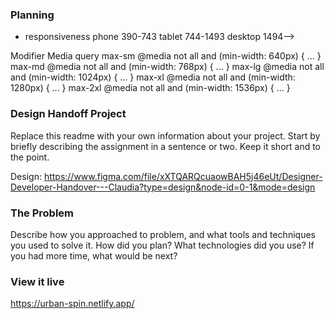 ### Planning
- responsiveness
phone 390-743
tablet 744-1493
desktop 1494-->

Modifier	Media query
max-sm	@media not all and (min-width: 640px) { ... }
max-md	@media not all and (min-width: 768px) { ... }
max-lg	@media not all and (min-width: 1024px) { ... }
max-xl	@media not all and (min-width: 1280px) { ... }
max-2xl	@media not all and (min-width: 1536px) { ... }


### Design Handoff Project

Replace this readme with your own information about your project.
Start by briefly describing the assignment in a sentence or two. Keep it short and to the point.

Design:
https://www.figma.com/file/xXTQARQcuaowBAH5j46eUt/Designer-Developer-Handover---Claudia?type=design&node-id=0-1&mode=design

### The Problem

Describe how you approached to problem, and what tools and techniques you used to solve it. How did you plan? What technologies did you use? If you had more time, what would be next?

### View it live

https://urban-spin.netlify.app/

